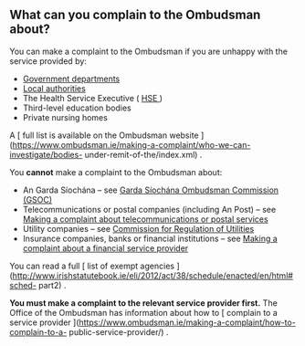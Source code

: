 ##  What can you complain to the Ombudsman about?

You can make a complaint to the Ombudsman if you are unhappy with the service
provided by:

  * [ Government departments ](/en/government-in-ireland/how-government-works/national-government/departments-of-state/)
  * [ Local authorities ](/en/government-in-ireland/how-government-works/local-and-regional-government/functions-of-local-authorities/)
  * The Health Service Executive ( [ HSE ](/en/health/health-system/health-service-executive/) ) 
  * Third-level education bodies 
  * Private nursing homes 

A [ full list is available on the Ombudsman website
](https://www.ombudsman.ie/making-a-complaint/who-we-can-investigate/bodies-
under-remit-of-the/index.xml) .

You **cannot** make a complaint to the Ombudsman about:

  * An Garda Síochána – see [ Garda Síochána Ombudsman Commission (GSOC) ](/en/justice/law-enforcement/garda-siochana-ombudsman-commission/)
  * Telecommunications or postal companies (including An Post) – see [ Making a complaint about telecommunications or postal services ](/en/consumer/how-to-complain/complain-about-phone-internet-and-tv/)
  * Utility companies – see [ Commission for Regulation of Utilities ](/en/consumer/utilities/regulation-of-utilities/)
  * Insurance companies, banks or financial institutions – see [ Making a complaint about a financial service provider ](/en/consumer/how-to-complain/complain-about-financial-services/)

You can read a full [ list of exempt agencies
](http://www.irishstatutebook.ie/eli/2012/act/38/schedule/enacted/en/html#sched-
part2) .

**You must make a complaint to the relevant service provider first.** The
Office of the Ombudsman has information about how to [ complain to a service
provider ](https://www.ombudsman.ie/making-a-complaint/how-to-complain-to-a-
public-service-provider/) .
